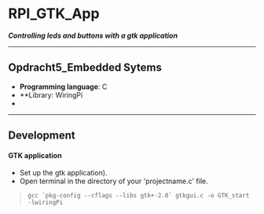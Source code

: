 # RPI_GTK_App

***Controlling leds and buttons with a gtk application***

---

## Opdracht5_Embedded Sytems

- **Programming language**: C
- **Library: WiringPi
- 
---

## Development

#### GTK application
* Set up the gtk application).
* Open terminal in the directory of your 'projectname.c' file.
> ```gcc `pkg-config --cflags --libs gtk+-2.0` gtkgui.c -o GTK_start -lwiringPi```
